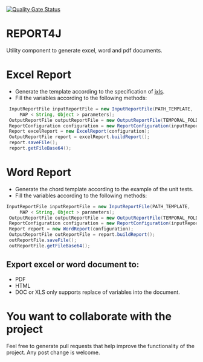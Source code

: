 [![Quality Gate Status](https://sonarcloud.io/api/project_badges/measure?project=org.report%3Areport4j&metric=alert_status)](https://sonarcloud.io/dashboard?id=org.report%3Areport4j)

# REPORT4J

Utility component to generate excel, word and pdf documents.

# Excel Report

* Generate the template according to the specification of [jxls](http://jxls.sourceforge.net/).
* Fill the variables according to the following methods:

```java
 InputReportFile inputReportFile = new InputReportFile(PATH_TEMPLATE,
     MAP < String, Object > parameters);
 OutputReportFile outputReportFile = new OutputReportFile(TEMPORAL_FOLDER, "testPdf", OutputReportTypeEnum.PDF);
 ReportConfiguration configuration = new ReportConfiguration(inputReportFile, outputReportFile);
 Report excelReport = new ExcelReport(configuration);
 OutputReportFile report = excelReport.buildReport();
 report.saveFile();
 report.getFileBase64();
```



# Word Report

* Generate the chord template according to the example of the unit tests.
* Fill the variables according to the following methods:

```java
InputReportFile inputReportFile = new InputReportFile(PATH_TEMPLATE,
     MAP < String, Object > parameters);
 OutputReportFile outputReportFile = new OutputReportFile(TEMPORAL_FOLDER, "testPdf", OutputReportTypeEnum.PDF);
 ReportConfiguration configuration = new ReportConfiguration(inputReportFile, outputReportFile);
 Report report = new WordReport(configuration);
 OutputReportFile outReportFile = report.buildReport();
 outReportFile.saveFile();
 outReportFile.getFileBase64();

```


## Export excel or word document to:

- PDF
- HTML
- DOC or XLS only supports replace of variables into the document.

# You want to collaborate with the project

Feel free to generate pull requests that help improve the functionality of the project. Any post change is welcome.



